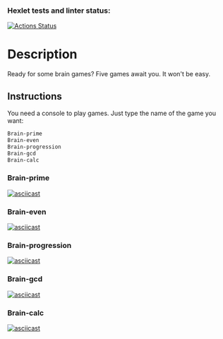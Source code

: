 ### Hexlet tests and linter status:
[![Actions Status](https://github.com/Kvadriga/python-project-lvl1/workflows/hexlet-check/badge.svg)](https://github.com/Kvadriga/python-project-lvl1/actions)

# Description
Ready for some brain games?
Five games await you. It won't be easy.

## Instructions
You need a console to play games.
Just type the name of the game you want:
```bash
Brain-prime
Brain-even
Brain-progression
Brain-gcd
Brain-calc
```

### Brain-prime

[![asciicast](https://asciinema.org/a/Hxe1DhwETgMz4KTzaTDQhRSw8.svg)](https://asciinema.org/a/Hxe1DhwETgMz4KTzaTDQhRSw8)

### Brain-even

[![asciicast](https://asciinema.org/a/dRMEwJLrGlh0mCCm13mZcKN6c.svg)](https://asciinema.org/a/dRMEwJLrGlh0mCCm13mZcKN6c)

### Brain-progression

[![asciicast](https://asciinema.org/a/xa910as0otM4QYuTMeJN1CYCq.svg)](https://asciinema.org/a/xa910as0otM4QYuTMeJN1CYCq)

### Brain-gcd

[![asciicast](https://asciinema.org/a/mQaagEd1Omv7QyIQYMmMPVSLU.svg)](https://asciinema.org/a/mQaagEd1Omv7QyIQYMmMPVSLU)

### Brain-calc

[![asciicast](https://asciinema.org/a/EoOvWVnLZtHHh4xIurlTgHaqE.svg)](https://asciinema.org/a/EoOvWVnLZtHHh4xIurlTgHaqE)
